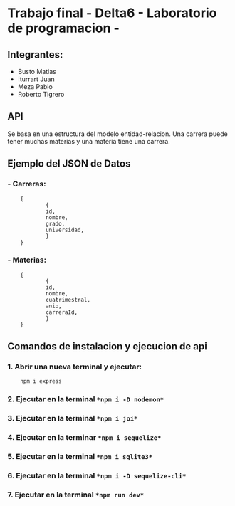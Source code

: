 # Trabajo final - Delta6 - Laboratorio de programacion - 

## Integrantes: 
- Busto Matias
- Iturrart Juan
- Meza Pablo
- Roberto Tigrero

## API
Se basa en una estructura del modelo entidad-relacion. Una carrera puede tener muchas materias y una materia tiene una carrera.

## Ejemplo del JSON de Datos
### - Carreras: 
        {
                {
                id,
                nombre,
                grado,
                universidad, 
                }
        }

### - Materias:
        {
                {
                id,
                nombre,
                cuatrimestral,
                anio,
                carreraId,
                }
        }

## Comandos de instalacion y ejecucion de api
### 1. Abrir una nueva terminal y ejecutar:
        npm i express
### 2. Ejecutar en la terminal `` *npm i -D nodemon* ``
### 3. Ejecutar en la terminal `` *npm i joi* ``
### 4. Ejecutar en la terminar `` *npm i sequelize* ``
### 5. Ejecutar en la terminal `` *npm i sqlite3* ``
### 6. Ejecutar en la terminal `` *npm i -D sequelize-cli* ``
### 7. Ejecutar en la terminal `` *npm run dev* ``

